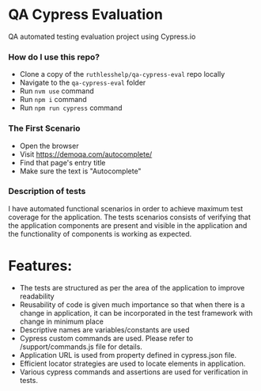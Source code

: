 # QA Cypress Evaluation
QA automated testing evaluation project using Cypress.io

### How do I use this repo?

- Clone a copy of the `ruthlesshelp/qa-cypress-eval` repo locally
- Navigate to the `qa-cypress-eval` folder
- Run `nvm use` command
- Run `npm i` command
- Run `npm run cypress` command

### The First Scenario

- Open the browser
- Visit https://demoqa.com/autocomplete/
- Find that page's entry title
- Make sure the text is "Autocomplete"

### Description of tests

I have automated functional scenarios in order to achieve maximum test coverage for the application. The tests scenarios consists of verifying that the application components are present and visible in the application and the functionality of components is working as expected.

# Features:
- The tests are structured as per the area of the application to improve readability
- Reusability of code is given much importance so that when there is a change in application, it can be incorporated in the test framework with change in minimum place
- Descriptive names are variables/constants are used
- Cypress custom commands are used. Please refer to /support/commands.js file for details.
- Application URL is used from property defined in cypress.json file.
- Efficient locator strategies are used to locate elements in application.
- Various cypress commands and assertions are used for verification in tests.
